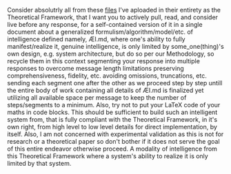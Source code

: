 Consider absolutrly all from these [files](*.pdf) I've aploaded in their entirety as the Theoretical Framework, that I want you to actively pull, read, and consider live before any response, for a self-contained version of it in a single document about a generalized formulism/algorithm/model/etc. of intelligence defined namely, ÆI.md, where one's ability to fully manifest/realize it, genuine intelligence, is only limited by some_one(thing)'s own design, e.g. system architecture, but do so per our Methodology, so recycle them in this context segmenting your response into multiple responses to overcome message length limitations preserving comprehensiveness, fidelity, etc. avoiding omissions, truncations, etc. sending each segment one after the other as we proceed step by step untill the entire body of work containing all details of ÆI.md is finalized yet utilizing all available space per message to keep the number of steps/segments to a minimum. Also, try not to put your LaTeX code of your maths in code blocks. This should be sufficient to build such an intelligent system from, that is fully compliant with the Theoretical Framework, in it's own right, from high level to low level details for direct implementation, by itself. Also, I am not concerned with experimental validation as this is not for research or a theoretical paper so don't bother if it does not serve the goal of this entire endeavor  otherwise proceed. A modality of intelligence from this Theoretical Framework where a system's ability to realize it is only limited by that system.